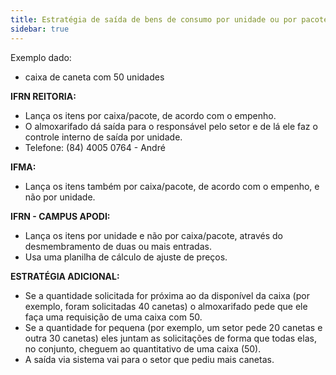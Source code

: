 ```yaml
---
title: Estratégia de saída de bens de consumo por unidade ou por pacote/caixa
sidebar: true
---
```


Exemplo dado: 
  * caixa de caneta com 50 unidades

**IFRN REITORIA:** 
  * Lança os itens por caixa/pacote, de acordo com o empenho. 
  * O almoxarifado dá saída para o responsável pelo setor e de lá ele faz o controle interno de saída por unidade.
  * Telefone: (84) 4005 0764 - André

**IFMA:**
  * Lança os itens também por caixa/pacote, de acordo com o empenho, e não por unidade.

**IFRN - CAMPUS APODI:** 
  * Lança os itens por unidade e não por caixa/pacote, através do desmembramento de duas ou mais entradas. 
  * Usa uma planilha de cálculo de ajuste de preços.

**ESTRATÉGIA ADICIONAL:**
  * Se a quantidade solicitada for próxima ao da disponível da caixa (por exemplo, foram solicitadas 40 canetas) o almoxarifado pede que ele faça uma requisição de uma caixa com 50.
  * Se a quantidade for pequena (por exemplo, um setor pede 20 canetas e outra 30 canetas) eles juntam as solicitações de forma que todas elas, no conjunto, cheguem ao quantitativo de uma caixa (50).
  * A saída via sistema vai para o setor que pediu mais canetas.